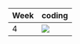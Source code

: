 | Week | coding |
| --- | --- |
| 4 |  ![](https://github.com/kmaooad/coding-19w04-IloveCoffeeAndAnime/workflows/Grading/badge.svg) |
